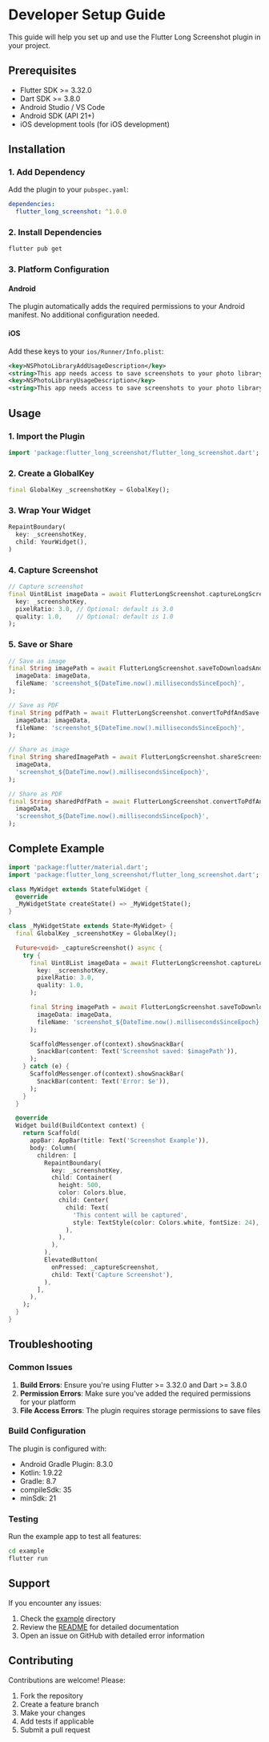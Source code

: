 # Developer Setup Guide

This guide will help you set up and use the Flutter Long Screenshot plugin in your project.

## Prerequisites

- Flutter SDK >= 3.32.0
- Dart SDK >= 3.8.0
- Android Studio / VS Code
- Android SDK (API 21+)
- iOS development tools (for iOS development)

## Installation

### 1. Add Dependency

Add the plugin to your `pubspec.yaml`:

```yaml
dependencies:
  flutter_long_screenshot: ^1.0.0
```

### 2. Install Dependencies

```bash
flutter pub get
```

### 3. Platform Configuration

#### Android

The plugin automatically adds the required permissions to your Android manifest. No additional configuration needed.

#### iOS

Add these keys to your `ios/Runner/Info.plist`:

```xml
<key>NSPhotoLibraryAddUsageDescription</key>
<string>This app needs access to save screenshots to your photo library</string>
<key>NSPhotoLibraryUsageDescription</key>
<string>This app needs access to save screenshots to your photo library</string>
```

## Usage

### 1. Import the Plugin

```dart
import 'package:flutter_long_screenshot/flutter_long_screenshot.dart';
```

### 2. Create a GlobalKey

```dart
final GlobalKey _screenshotKey = GlobalKey();
```

### 3. Wrap Your Widget

```dart
RepaintBoundary(
  key: _screenshotKey,
  child: YourWidget(),
)
```

### 4. Capture Screenshot

```dart
// Capture screenshot
final Uint8List imageData = await FlutterLongScreenshot.captureLongScreenshot(
  key: _screenshotKey,
  pixelRatio: 3.0, // Optional: default is 3.0
  quality: 1.0,    // Optional: default is 1.0
);
```

### 5. Save or Share

```dart
// Save as image
final String imagePath = await FlutterLongScreenshot.saveToDownloadsAndOpen(
  imageData: imageData,
  fileName: 'screenshot_${DateTime.now().millisecondsSinceEpoch}',
);

// Save as PDF
final String pdfPath = await FlutterLongScreenshot.convertToPdfAndSave(
  imageData: imageData,
  fileName: 'screenshot_${DateTime.now().millisecondsSinceEpoch}',
);

// Share as image
final String sharedImagePath = await FlutterLongScreenshot.shareScreenshot(
  imageData,
  'screenshot_${DateTime.now().millisecondsSinceEpoch}',
);

// Share as PDF
final String sharedPdfPath = await FlutterLongScreenshot.convertToPdfAndShare(
  imageData,
  'screenshot_${DateTime.now().millisecondsSinceEpoch}',
);
```

## Complete Example

```dart
import 'package:flutter/material.dart';
import 'package:flutter_long_screenshot/flutter_long_screenshot.dart';

class MyWidget extends StatefulWidget {
  @override
  _MyWidgetState createState() => _MyWidgetState();
}

class _MyWidgetState extends State<MyWidget> {
  final GlobalKey _screenshotKey = GlobalKey();

  Future<void> _captureScreenshot() async {
    try {
      final Uint8List imageData = await FlutterLongScreenshot.captureLongScreenshot(
        key: _screenshotKey,
        pixelRatio: 3.0,
        quality: 1.0,
      );

      final String imagePath = await FlutterLongScreenshot.saveToDownloadsAndOpen(
        imageData: imageData,
        fileName: 'screenshot_${DateTime.now().millisecondsSinceEpoch}',
      );

      ScaffoldMessenger.of(context).showSnackBar(
        SnackBar(content: Text('Screenshot saved: $imagePath')),
      );
    } catch (e) {
      ScaffoldMessenger.of(context).showSnackBar(
        SnackBar(content: Text('Error: $e')),
      );
    }
  }

  @override
  Widget build(BuildContext context) {
    return Scaffold(
      appBar: AppBar(title: Text('Screenshot Example')),
      body: Column(
        children: [
          RepaintBoundary(
            key: _screenshotKey,
            child: Container(
              height: 500,
              color: Colors.blue,
              child: Center(
                child: Text(
                  'This content will be captured',
                  style: TextStyle(color: Colors.white, fontSize: 24),
                ),
              ),
            ),
          ),
          ElevatedButton(
            onPressed: _captureScreenshot,
            child: Text('Capture Screenshot'),
          ),
        ],
      ),
    );
  }
}
```

## Troubleshooting

### Common Issues

1. **Build Errors**: Ensure you're using Flutter >= 3.32.0 and Dart >= 3.8.0
2. **Permission Errors**: Make sure you've added the required permissions for your platform
3. **File Access Errors**: The plugin requires storage permissions to save files

### Build Configuration

The plugin is configured with:

- Android Gradle Plugin: 8.3.0
- Kotlin: 1.9.22
- Gradle: 8.7
- compileSdk: 35
- minSdk: 21

### Testing

Run the example app to test all features:

```bash
cd example
flutter run
```

## Support

If you encounter any issues:

1. Check the [example](https://github.com/jay-benzatine/flutter_long_screenshot/tree/main/example) directory
2. Review the [README](README.md) for detailed documentation
3. Open an issue on GitHub with detailed error information

## Contributing

Contributions are welcome! Please:

1. Fork the repository
2. Create a feature branch
3. Make your changes
4. Add tests if applicable
5. Submit a pull request
